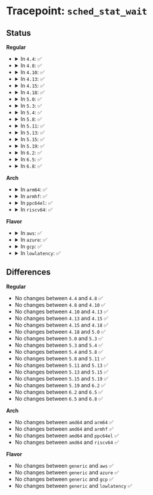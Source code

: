# Tracepoint: <code>sched_stat_wait</code>

## Status
<b>Regular</b>
<ul>
<li>
<details>
<summary>In <code>4.4</code>: ✅</summary>

Event:

```c
struct trace_event_raw_sched_stat_template {
    struct trace_entry ent;
    char comm[16];
    pid_t pid;
    u64 delay;
    char __data[0];
};
```
Function:

```c
void trace_event_raw_event_sched_stat_template(void *__data, struct task_struct *tsk, u64 delay);
```
</details>
</li>
<li>
<details>
<summary>In <code>4.8</code>: ✅</summary>

Event:

```c
struct trace_event_raw_sched_stat_template {
    struct trace_entry ent;
    char comm[16];
    pid_t pid;
    u64 delay;
    char __data[0];
};
```
Function:

```c
void trace_event_raw_event_sched_stat_template(void *__data, struct task_struct *tsk, u64 delay);
```
</details>
</li>
<li>
<details>
<summary>In <code>4.10</code>: ✅</summary>

Event:

```c
struct trace_event_raw_sched_stat_template {
    struct trace_entry ent;
    char comm[16];
    pid_t pid;
    u64 delay;
    char __data[0];
};
```
Function:

```c
void trace_event_raw_event_sched_stat_template(void *__data, struct task_struct *tsk, u64 delay);
```
</details>
</li>
<li>
<details>
<summary>In <code>4.13</code>: ✅</summary>

Event:

```c
struct trace_event_raw_sched_stat_template {
    struct trace_entry ent;
    char comm[16];
    pid_t pid;
    u64 delay;
    char __data[0];
};
```
Function:

```c
void trace_event_raw_event_sched_stat_template(void *__data, struct task_struct *tsk, u64 delay);
```
</details>
</li>
<li>
<details>
<summary>In <code>4.15</code>: ✅</summary>

Event:

```c
struct trace_event_raw_sched_stat_template {
    struct trace_entry ent;
    char comm[16];
    pid_t pid;
    u64 delay;
    char __data[0];
};
```
Function:

```c
void trace_event_raw_event_sched_stat_template(void *__data, struct task_struct *tsk, u64 delay);
```
</details>
</li>
<li>
<details>
<summary>In <code>4.18</code>: ✅</summary>

Event:

```c
struct trace_event_raw_sched_stat_template {
    struct trace_entry ent;
    char comm[16];
    pid_t pid;
    u64 delay;
    char __data[0];
};
```
Function:

```c
void trace_event_raw_event_sched_stat_template(void *__data, struct task_struct *tsk, u64 delay);
```
</details>
</li>
<li>
<details>
<summary>In <code>5.0</code>: ✅</summary>

Event:

```c
struct trace_event_raw_sched_stat_template {
    struct trace_entry ent;
    char comm[16];
    pid_t pid;
    u64 delay;
    char __data[0];
};
```
Function:

```c
void trace_event_raw_event_sched_stat_template(void *__data, struct task_struct *tsk, u64 delay);
```
</details>
</li>
<li>
<details>
<summary>In <code>5.3</code>: ✅</summary>

Event:

```c
struct trace_event_raw_sched_stat_template {
    struct trace_entry ent;
    char comm[16];
    pid_t pid;
    u64 delay;
    char __data[0];
};
```
Function:

```c
void trace_event_raw_event_sched_stat_template(void *__data, struct task_struct *tsk, u64 delay);
```
</details>
</li>
<li>
<details>
<summary>In <code>5.4</code>: ✅</summary>

Event:

```c
struct trace_event_raw_sched_stat_template {
    struct trace_entry ent;
    char comm[16];
    pid_t pid;
    u64 delay;
    char __data[0];
};
```
Function:

```c
void trace_event_raw_event_sched_stat_template(void *__data, struct task_struct *tsk, u64 delay);
```
</details>
</li>
<li>
<details>
<summary>In <code>5.8</code>: ✅</summary>

Event:

```c
struct trace_event_raw_sched_stat_template {
    struct trace_entry ent;
    char comm[16];
    pid_t pid;
    u64 delay;
    char __data[0];
};
```
Function:

```c
void trace_event_raw_event_sched_stat_template(void *__data, struct task_struct *tsk, u64 delay);
```
</details>
</li>
<li>
<details>
<summary>In <code>5.11</code>: ✅</summary>

Event:

```c
struct trace_event_raw_sched_stat_template {
    struct trace_entry ent;
    char comm[16];
    pid_t pid;
    u64 delay;
    char __data[0];
};
```
Function:

```c
void trace_event_raw_event_sched_stat_template(void *__data, struct task_struct *tsk, u64 delay);
```
</details>
</li>
<li>
<details>
<summary>In <code>5.13</code>: ✅</summary>

Event:

```c
struct trace_event_raw_sched_stat_template {
    struct trace_entry ent;
    char comm[16];
    pid_t pid;
    u64 delay;
    char __data[0];
};
```
Function:

```c
void trace_event_raw_event_sched_stat_template(void *__data, struct task_struct *tsk, u64 delay);
```
</details>
</li>
<li>
<details>
<summary>In <code>5.15</code>: ✅</summary>

Event:

```c
struct trace_event_raw_sched_stat_template {
    struct trace_entry ent;
    char comm[16];
    pid_t pid;
    u64 delay;
    char __data[0];
};
```
Function:

```c
void trace_event_raw_event_sched_stat_template(void *__data, struct task_struct *tsk, u64 delay);
```
</details>
</li>
<li>
<details>
<summary>In <code>5.19</code>: ✅</summary>

Event:

```c
struct trace_event_raw_sched_stat_template {
    struct trace_entry ent;
    char comm[16];
    pid_t pid;
    u64 delay;
    char __data[0];
};
```
Function:

```c
void trace_event_raw_event_sched_stat_template(void *__data, struct task_struct *tsk, u64 delay);
```
</details>
</li>
<li>
<details>
<summary>In <code>6.2</code>: ✅</summary>

Event:

```c
struct trace_event_raw_sched_stat_template {
    struct trace_entry ent;
    char comm[16];
    pid_t pid;
    u64 delay;
    char __data[0];
};
```
Function:

```c
void trace_event_raw_event_sched_stat_template(void *__data, struct task_struct *tsk, u64 delay);
```
</details>
</li>
<li>
<details>
<summary>In <code>6.5</code>: ✅</summary>

Event:

```c
struct trace_event_raw_sched_stat_template {
    struct trace_entry ent;
    char comm[16];
    pid_t pid;
    u64 delay;
    char __data[0];
};
```
Function:

```c
void trace_event_raw_event_sched_stat_template(void *__data, struct task_struct *tsk, u64 delay);
```
</details>
</li>
<li>
<details>
<summary>In <code>6.8</code>: ✅</summary>

Event:

```c
struct trace_event_raw_sched_stat_template {
    struct trace_entry ent;
    char comm[16];
    pid_t pid;
    u64 delay;
    char __data[0];
};
```
Function:

```c
void trace_event_raw_event_sched_stat_template(void *__data, struct task_struct *tsk, u64 delay);
```
</details>
</li>
</ul>
<b>Arch</b>
<ul>
<li>
<details>
<summary>In <code>arm64</code>: ✅</summary>

Event:

```c
struct trace_event_raw_sched_stat_template {
    struct trace_entry ent;
    char comm[16];
    pid_t pid;
    u64 delay;
    char __data[0];
};
```
Function:

```c
void trace_event_raw_event_sched_stat_template(void *__data, struct task_struct *tsk, u64 delay);
```
</details>
</li>
<li>
<details>
<summary>In <code>armhf</code>: ✅</summary>

Event:

```c
struct trace_event_raw_sched_stat_template {
    struct trace_entry ent;
    char comm[16];
    pid_t pid;
    u64 delay;
    char __data[0];
};
```
Function:

```c
void trace_event_raw_event_sched_stat_template(void *__data, struct task_struct *tsk, u64 delay);
```
</details>
</li>
<li>
<details>
<summary>In <code>ppc64el</code>: ✅</summary>

Event:

```c
struct trace_event_raw_sched_stat_template {
    struct trace_entry ent;
    char comm[16];
    pid_t pid;
    u64 delay;
    char __data[0];
};
```
Function:

```c
void trace_event_raw_event_sched_stat_template(void *__data, struct task_struct *tsk, u64 delay);
```
</details>
</li>
<li>
<details>
<summary>In <code>riscv64</code>: ✅</summary>

Event:

```c
struct trace_event_raw_sched_stat_template {
    struct trace_entry ent;
    char comm[16];
    pid_t pid;
    u64 delay;
    char __data[0];
};
```
Function:

```c
void trace_event_raw_event_sched_stat_template(void *__data, struct task_struct *tsk, u64 delay);
```
</details>
</li>
</ul>
<b>Flavor</b>
<ul>
<li>
<details>
<summary>In <code>aws</code>: ✅</summary>

Event:

```c
struct trace_event_raw_sched_stat_template {
    struct trace_entry ent;
    char comm[16];
    pid_t pid;
    u64 delay;
    char __data[0];
};
```
Function:

```c
void trace_event_raw_event_sched_stat_template(void *__data, struct task_struct *tsk, u64 delay);
```
</details>
</li>
<li>
<details>
<summary>In <code>azure</code>: ✅</summary>

Event:

```c
struct trace_event_raw_sched_stat_template {
    struct trace_entry ent;
    char comm[16];
    pid_t pid;
    u64 delay;
    char __data[0];
};
```
Function:

```c
void trace_event_raw_event_sched_stat_template(void *__data, struct task_struct *tsk, u64 delay);
```
</details>
</li>
<li>
<details>
<summary>In <code>gcp</code>: ✅</summary>

Event:

```c
struct trace_event_raw_sched_stat_template {
    struct trace_entry ent;
    char comm[16];
    pid_t pid;
    u64 delay;
    char __data[0];
};
```
Function:

```c
void trace_event_raw_event_sched_stat_template(void *__data, struct task_struct *tsk, u64 delay);
```
</details>
</li>
<li>
<details>
<summary>In <code>lowlatency</code>: ✅</summary>

Event:

```c
struct trace_event_raw_sched_stat_template {
    struct trace_entry ent;
    char comm[16];
    pid_t pid;
    u64 delay;
    char __data[0];
};
```
Function:

```c
void trace_event_raw_event_sched_stat_template(void *__data, struct task_struct *tsk, u64 delay);
```
</details>
</li>
</ul>

## Differences
<b>Regular</b>
<ul>
<li>
No changes between <code>4.4</code> and <code>4.8</code> ✅
</li>
<li>
No changes between <code>4.8</code> and <code>4.10</code> ✅
</li>
<li>
No changes between <code>4.10</code> and <code>4.13</code> ✅
</li>
<li>
No changes between <code>4.13</code> and <code>4.15</code> ✅
</li>
<li>
No changes between <code>4.15</code> and <code>4.18</code> ✅
</li>
<li>
No changes between <code>4.18</code> and <code>5.0</code> ✅
</li>
<li>
No changes between <code>5.0</code> and <code>5.3</code> ✅
</li>
<li>
No changes between <code>5.3</code> and <code>5.4</code> ✅
</li>
<li>
No changes between <code>5.4</code> and <code>5.8</code> ✅
</li>
<li>
No changes between <code>5.8</code> and <code>5.11</code> ✅
</li>
<li>
No changes between <code>5.11</code> and <code>5.13</code> ✅
</li>
<li>
No changes between <code>5.13</code> and <code>5.15</code> ✅
</li>
<li>
No changes between <code>5.15</code> and <code>5.19</code> ✅
</li>
<li>
No changes between <code>5.19</code> and <code>6.2</code> ✅
</li>
<li>
No changes between <code>6.2</code> and <code>6.5</code> ✅
</li>
<li>
No changes between <code>6.5</code> and <code>6.8</code> ✅
</li>
</ul>
<b>Arch</b>
<ul>
<li>
No changes between <code>amd64</code> and <code>arm64</code> ✅
</li>
<li>
No changes between <code>amd64</code> and <code>armhf</code> ✅
</li>
<li>
No changes between <code>amd64</code> and <code>ppc64el</code> ✅
</li>
<li>
No changes between <code>amd64</code> and <code>riscv64</code> ✅
</li>
</ul>
<b>Flavor</b>
<ul>
<li>
No changes between <code>generic</code> and <code>aws</code> ✅
</li>
<li>
No changes between <code>generic</code> and <code>azure</code> ✅
</li>
<li>
No changes between <code>generic</code> and <code>gcp</code> ✅
</li>
<li>
No changes between <code>generic</code> and <code>lowlatency</code> ✅
</li>
</ul>
